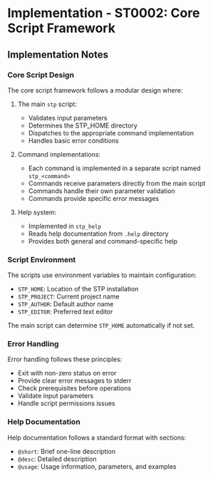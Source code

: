 # Implementation - ST0002: Core Script Framework

## Implementation Notes

### Core Script Design

The core script framework follows a modular design where:

1. The main `stp` script:
   - Validates input parameters
   - Determines the STP_HOME directory
   - Dispatches to the appropriate command implementation
   - Handles basic error conditions

2. Command implementations:
   - Each command is implemented in a separate script named `stp_<command>`
   - Commands receive parameters directly from the main script
   - Commands handle their own parameter validation
   - Commands provide specific error messages

3. Help system:
   - Implemented in `stp_help`
   - Reads help documentation from `.help` directory
   - Provides both general and command-specific help

### Script Environment

The scripts use environment variables to maintain configuration:

- `STP_HOME`: Location of the STP installation
- `STP_PROJECT`: Current project name
- `STP_AUTHOR`: Default author name
- `STP_EDITOR`: Preferred text editor

The main script can determine `STP_HOME` automatically if not set.

### Error Handling

Error handling follows these principles:

- Exit with non-zero status on error
- Provide clear error messages to stderr
- Check prerequisites before operations
- Validate input parameters
- Handle script permissions issues

### Help Documentation

Help documentation follows a standard format with sections:

- `@short`: Brief one-line description
- `@desc`: Detailed description
- `@usage`: Usage information, parameters, and examples

